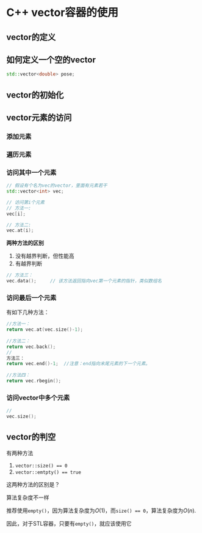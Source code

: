 # C++ vector容器的使用

## vector的定义

## 如何定义一个空的vector

```cpp
std::vector<double> pose;
```

## vector的初始化

## vector元素的访问

### 添加元素

### 遍历元素

### 访问其中一个元素

```cpp
// 假设有个名为vec的vector，里面有元素若干
std::vector<int> vec;

// 访问第i个元素
// 方法一:
vec[i];

// 方法二:
vec.at(i);
```

**两种方法的区别**
1. 没有越界判断，但性能高
2. 有越界判断

```cpp
// 方法三：
vec.data();     // 该方法返回指向vec第一个元素的指针，类似数组名
```

### 访问最后一个元素

有如下几种方法：

```cpp
//方法一： 
return vec.at(vec.size()-1);
 
//方法二： 
return vec.back();
//
方法三： 
return vec.end()-1;  //注意：end指向末尾元素的下一个元素。
 
//方法四： 
return vec.rbegin();
```

### 访问vector中多个元素

```cpp
//
vec.size();
```

## vector的判空

有两种方法

1. `vector::size() == 0`
2. `vector::emtpty() == true`

这两种方法的区别是？

算法复杂度不一样

推荐使用`empty()`，因为算法复杂度为$O(1)$，而`size() == 0`，算法复杂度为$O(n)$.

因此，对于STL容器，只要有`empty()`，就应该使用它

